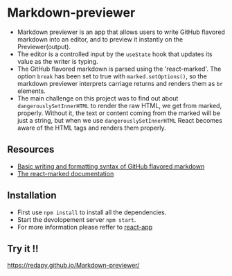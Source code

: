 # Markdown-previewer
- Markdown previewer is an app that allows users to write GitHub flavored markdown into an editor, and to preview it instantly on the Previewer(output).
- The editor is a controlled input by the `useState` hook that updates its value as the writer is typing.
- The GitHub flavored markdown is parsed using the 'react-marked'. The option `break` has been set to true with `marked.setOptions()`, so the markdown previewer interprets carriage returns and renders them as `br` elements.
- The main challenge on this project was to find out about `dangerouslySetInnerHTML` to render the raw HTML, we get from marked, properly. Without it, the text or content coming from the marked will be just a string, but when we use `dangerouslySetInnerHTML` React becomes aware of the HTML tags and renders them properly.
## Resources
- [Basic writing and formatting syntax of GitHub flavored markdown](https://docs.github.com/en/github/writing-on-github/getting-started-with-writing-and-formatting-on-github/basic-writing-and-formatting-syntax)
- [The react-marked documentation](https://www.npmjs.com/package/react-marked)
## Installation
- First use `npm install` to install all the dependencies.
- Start the devolopement server  `npm start`.
- For more information please reffer to [react-app](/react-app.md)
## Try it !!
https://redapy.github.io/Markdown-previewer/
